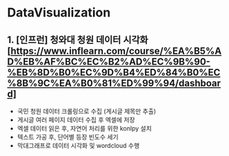 # DataVisualization

## 1. [인프런] 청와대 청원 데이터 시각화 [https://www.inflearn.com/course/%EA%B5%AD%EB%AF%BC%EC%B2%AD%EC%9B%90-%EB%8D%B0%EC%9D%B4%ED%84%B0%EC%8B%9C%EA%B0%81%ED%99%94/dashboard]
* 국민 청원 데이터 크롤링으로 수집 (게시글 제목만 추출)
* 게시글 여러 페이지 데이터 수집 후 엑셀에 저장
* 엑셀 데이터 읽은 후, 자연어 처리를 위한 konlpy 설치
* 텍스트 가공 후, 단어별 등장 빈도수 세기
* 막대그래프로 데이터 시각화 및 wordcloud 수행

